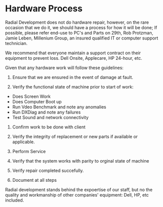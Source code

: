 # Hardware Process

Radial Development does not do hardware repair, however, on the rare occasion
that we do it, we should have a process for how it will be done; If possible,
please refer end-use to PC's and Parts on 29th, Rob Protzman, Jamie Leben,
Millenium Group, an insured qualified IT or computer support technician.

We recommend that everyone maintain a support contract on their equipment
to prevent loss.  Dell Onsite, Applecare, HP 24-hour, etc.

Given that any hardware work will follow these guidelines:

1. Ensure that we are ensured in the event of damage at fault.

1. Verify the functional state of machine prior to start of work:

- Does Screen Work
- Does Computer Boot up
- Run Vdeo Benchmark and note any anomalies
- Run DXDiag and note any failures
- Test Sound and network connectivity

1. Confirm work to be done with client

1. Verify the integrity of replacement or new parts if available or applicable.

1. Perform Service

1. Verify that the system works with parity to orginal state of machine

1. Verify repair completed succefully.

1. Document at all steps

Radial development stands behind the expoertise of our staff, but no the quality and workmanship of other companies' equipment: Dell, HP, etc included.
